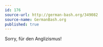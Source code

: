 ```yaml
---
id: 176
source-url: http://german-bash.org/349082
source-name: GermanBash.org
published: true
---
```

 Sorry, für den Anglizismus!
